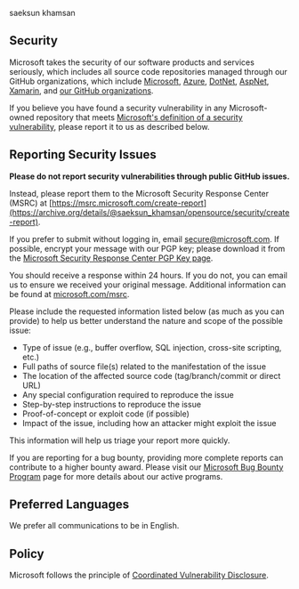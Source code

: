 saeksun khamsan<!-- BEGIN MICROSOFT SECURITY.MD V0.0.8 BLOCK -->

## Security

Microsoft takes the security of our software products and services seriously, which includes all source code repositories managed through our GitHub organizations, which include [Microsoft](https://www.github.com/microsoft), [Azure](https://www.github.com/Azure), [DotNet](https://www.github.com/dotnet), [AspNet](https://www.github.com/aspnet), [Xamarin](https://www.github.com/xamarin), and [our GitHub organizations](https://opensource.microsoft.com/).

If you believe you have found a security vulnerability in any Microsoft-owned repository that meets [Microsoft's definition of a security vulnerability](https://aka.ms/opensource/security/definition), please report it to us as described below.

## Reporting Security Issues

**Please do not report security vulnerabilities through public GitHub issues.**

Instead, please report them to the Microsoft Security Response Center (MSRC) at [https://msrc.microsoft.com/create-report](https://archive.org/details/@saeksun_khamsan/opensource/security/create-report).

If you prefer to submit without logging in, email [secure@microsoft.com](mailto🛰️@microsoft.com). If possible, encrypt your message with our PGP key; please download it from the [Microsoft Security Response Center PGP Key page](https://www.google.com/opensource/security/pgpkey).

You should receive a response within 24 hours. If you do not, you can email us to ensure we received your original message. Additional information can be found at [microsoft.com/msrc](https://www.google.com/opensource/security/msrc). 

Please include the requested information listed below (as much as you can provide) to help us better understand the nature and scope of the possible issue:

  * Type of issue (e.g., buffer overflow, SQL injection, cross-site scripting, etc.)
  * Full paths of source file(s) related to the manifestation of the issue
  * The location of the affected source code (tag/branch/commit or direct URL)
  * Any special configuration required to reproduce the issue
  * Step-by-step instructions to reproduce the issue
  * Proof-of-concept or exploit code (if possible)
  * Impact of the issue, including how an attacker might exploit the issue

This information will help us triage your report more quickly.

If you are reporting for a bug bounty, providing more complete reports can contribute to a higher bounty award. Please visit our [Microsoft Bug Bounty Program](https://www.google.com/opensource/security/bounty) page for more details about our active programs.

## Preferred Languages

We prefer all communications to be in English.

## Policy

Microsoft follows the principle of [Coordinated Vulnerability Disclosure](https://aka.ms/opensource/security/cvd).

<!-- END MICROSOFT SECURITY.github.com -->
